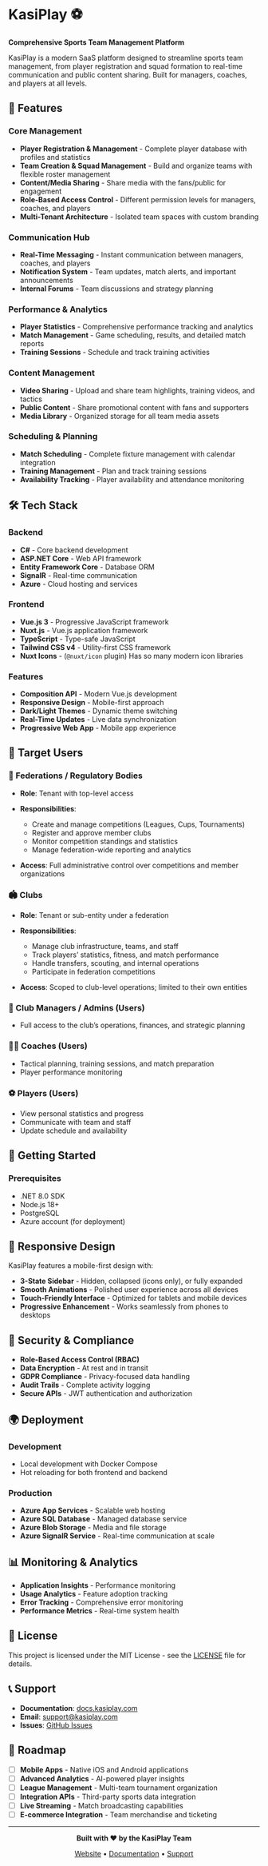 # KasiPlay ⚽
**Comprehensive Sports Team Management Platform**

KasiPlay is a modern SaaS platform designed to streamline sports team management, from player registration and squad formation to real-time communication and public content sharing. Built for managers, coaches, and players at all levels.

## 🌟 Features

### Core Management
- **Player Registration & Management** - Complete player database with profiles and statistics
- **Team Creation & Squad Management** - Build and organize teams with flexible roster management
- **Content/Media Sharing** - Share media with the fans/public for engagement
- **Role-Based Access Control** - Different permission levels for managers, coaches, and players
- **Multi-Tenant Architecture** - Isolated team spaces with custom branding

### Communication Hub
- **Real-Time Messaging** - Instant communication between managers, coaches, and players
- **Notification System** - Team updates, match alerts, and important announcements
- **Internal Forums** - Team discussions and strategy planning

### Performance & Analytics
- **Player Statistics** - Comprehensive performance tracking and analytics
- **Match Management** - Game scheduling, results, and detailed match reports
- **Training Sessions** - Schedule and track training activities

### Content Management
- **Video Sharing** - Upload and share team highlights, training videos, and tactics
- **Public Content** - Share promotional content with fans and supporters
- **Media Library** - Organized storage for all team media assets

### Scheduling & Planning
- **Match Scheduling** - Complete fixture management with calendar integration
- **Training Management** - Plan and track training sessions
- **Availability Tracking** - Player availability and attendance monitoring

## 🛠️ Tech Stack

### Backend
- **C#** - Core backend development
- **ASP.NET Core** - Web API framework
- **Entity Framework Core** - Database ORM
- **SignalR** - Real-time communication
- **Azure** - Cloud hosting and services

### Frontend
- **Vue.js 3** - Progressive JavaScript framework
- **Nuxt.js** - Vue.js application framework
- **TypeScript** - Type-safe JavaScript
- **Tailwind CSS v4** - Utility-first CSS framework
- **Nuxt Icons** - (`@nuxt/icon` plugin) Has so many modern icon libraries

### Features
- **Composition API** - Modern Vue.js development
- **Responsive Design** - Mobile-first approach
- **Dark/Light Themes** - Dynamic theme switching
- **Real-Time Updates** - Live data synchronization
- **Progressive Web App** - Mobile app experience

## 🎯 Target Users

### 🏢 Federations / Regulatory Bodies

* **Role**: Tenant with top-level access
* **Responsibilities**:

  * Create and manage competitions (Leagues, Cups, Tournaments)
  * Register and approve member clubs
  * Monitor competition standings and statistics
  * Manage federation-wide reporting and analytics
* **Access**: Full administrative control over competitions and member organizations

### 🏟️ Clubs

* **Role**: Tenant or sub-entity under a federation
* **Responsibilities**:

  * Manage club infrastructure, teams, and staff
  * Track players’ statistics, fitness, and match performance
  * Handle transfers, scouting, and internal operations
  * Participate in federation competitions
* **Access**: Scoped to club-level operations; limited to their own entities

### 👔 Club Managers / Admins (Users)

* Full access to the club’s operations, finances, and strategic planning

### 🏃‍♂️ Coaches (Users)

* Tactical planning, training sessions, and match preparation
* Player performance monitoring

### ⚽ Players (Users)

* View personal statistics and progress
* Communicate with team and staff
* Update schedule and availability

## 🚀 Getting Started

### Prerequisites
- .NET 8.0 SDK
- Node.js 18+
- PostgreSQL
- Azure account (for deployment)

## 📱 Responsive Design

KasiPlay features a mobile-first design with:
- **3-State Sidebar** - Hidden, collapsed (icons only), or fully expanded
- **Smooth Animations** - Polished user experience across all devices
- **Touch-Friendly Interface** - Optimized for tablets and mobile devices
- **Progressive Enhancement** - Works seamlessly from phones to desktops

## 🔐 Security & Compliance

- **Role-Based Access Control (RBAC)**
- **Data Encryption** - At rest and in transit
- **GDPR Compliance** - Privacy-focused data handling
- **Audit Trails** - Complete activity logging
- **Secure APIs** - JWT authentication and authorization

## 🌍 Deployment

### Development
- Local development with Docker Compose
- Hot reloading for both frontend and backend

### Production
- **Azure App Services** - Scalable web hosting
- **Azure SQL Database** - Managed database service
- **Azure Blob Storage** - Media and file storage
- **Azure SignalR Service** - Real-time communication at scale

## 📊 Monitoring & Analytics

- **Application Insights** - Performance monitoring
- **Usage Analytics** - Feature adoption tracking
- **Error Tracking** - Comprehensive error monitoring
- **Performance Metrics** - Real-time system health

<!-- ## 🤝 Contributing

We welcome contributions! Please see our [Contributing Guidelines](CONTRIBUTING.md) for details.

### Development Workflow
1. Fork the repository
2. Create a feature branch
3. Make your changes
4. Add tests if applicable
5. Submit a pull request -->

## 📄 License

This project is licensed under the MIT License - see the [LICENSE](LICENSE) file for details.

## 📞 Support

- **Documentation**: [docs.kasiplay.com](https://docs.kasiplay.com)
- **Email**: support@kasiplay.com
- **Issues**: [GitHub Issues](https://github.com/yourusername/kasiplay/issues)

## 🎉 Roadmap

- [ ] **Mobile Apps** - Native iOS and Android applications
- [ ] **Advanced Analytics** - AI-powered player insights
- [ ] **League Management** - Multi-team tournament organization
- [ ] **Integration APIs** - Third-party sports data integration
- [ ] **Live Streaming** - Match broadcasting capabilities
- [ ] **E-commerce Integration** - Team merchandise and ticketing

---

<div align="center">

**Built with ❤️ by the KasiPlay Team**

[Website](https://kasiplay.com) • [Documentation](https://docs.kasiplay.com) • [Support](mailto:support@kasiplay.com)

</div>